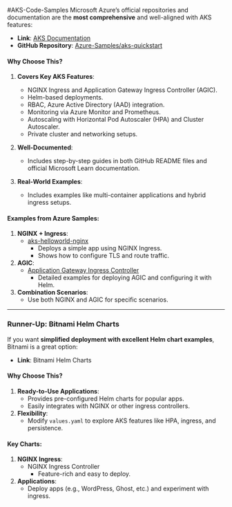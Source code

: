 #AKS-Code-Samples
Microsoft Azure’s official repositories and documentation are the **most comprehensive** and well-aligned with AKS features:
- **Link**: [AKS Documentation](https://learn.microsoft.com/en-us/azure/aks/)
- **GitHub Repository**: [Azure-Samples/aks-quickstart](https://github.com/Azure/azure-quickstart-templates)
#### Why Choose This?

1. **Covers Key AKS Features**:
    
    - NGINX Ingress and Application Gateway Ingress Controller (AGIC).
    - Helm-based deployments.
    - RBAC, Azure Active Directory (AAD) integration.
    - Monitoring via Azure Monitor and Prometheus.
    - Autoscaling with Horizontal Pod Autoscaler (HPA) and Cluster Autoscaler.
    - Private cluster and networking setups.
2. **Well-Documented**:
    
    - Includes step-by-step guides in both GitHub README files and official Microsoft Learn documentation.
3. **Real-World Examples**:
    
    - Includes examples like multi-container applications and hybrid ingress setups.
#### Examples from Azure Samples:
1. **NGINX + Ingress**:    
    - [aks-helloworld-nginx](https://github.com/Azure-Samples/aks-helloworld/tree/main/helm/aks-helloworld-nginx)
        - Deploys a simple app using NGINX Ingress.
        - Shows how to configure TLS and route traffic.
2. **AGIC**:    
    - [Application Gateway Ingress Controller](https://github.com/Azure/application-gateway-kubernetes-ingress)
        - Detailed examples for deploying AGIC and configuring it with Helm.
3. **Combination Scenarios**:    
    - Use both NGINX and AGIC for specific scenarios.

---
### **Runner-Up: Bitnami Helm Charts**
If you want **simplified deployment with excellent Helm chart examples**, Bitnami is a great option:
- **Link**: Bitnami Helm Charts
#### Why Choose This?
1. **Ready-to-Use Applications**:
    - Provides pre-configured Helm charts for popular apps.
    - Easily integrates with NGINX or other ingress controllers.
2. **Flexibility**:
    - Modify `values.yaml` to explore AKS features like HPA, ingress, and persistence.
#### Key Charts:
1. **NGINX Ingress**:    
    - NGINX Ingress Controller
        - Feature-rich and easy to deploy.
2. **Applications**:    
    - Deploy apps (e.g., WordPress, Ghost, etc.) and experiment with ingress.